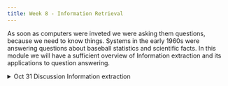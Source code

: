 ```yaml
---
title: Week 8 - Information Retrieval
---
```


<!-- In this module, we will discover the world of stylometry, a field that probes the unique stylistic fingerprint of authors. Utilizing the user-friendly package [Stylo](https://journal.r-project.org/archive/2016/RJ-2016-007/index.html), we will undertake a critical review and replication of Patrick Juola’s study (2013), which aimed to reveal the author hiding behind the pseudonym Robert Galbraith. In doing so, we will not only explore the power of stylometric techniques, but also discuss the broader implications of this type of research, emphasizing the ethical and scholarly consequences.
-->


As soon as computers were inveted we were asking them questions, because we need to know things. Systems in the early 1960s were answering questions about baseball statistics and scientific facts.
In this module we will have a sufficient overview of Information extraction and its applications to question answering.


<details>
  <summary class="session-summary">
    <span class="date-label">Oct 31</span>
    <span class="label label-blue">Discussion</span>
    <span class="session-title">Information extraction</span>
  </summary>
  <div markdown="1">
- [Slides coming soon]

Readings coming soon
- [Speech and Language Processing, An Introduction to Natural Language Processing, Computational Linguistics, and Speech Recognition with Language Models](https://web.stanford.edu/~jurafsky/slp3/ed3book.pdf) Third Edition by Daniel Jurafsky, James H. Martin. 
    - Read Chapter 14 about Question answering and Information retrieval, no need to go in details, it is okay if you don't understand the technical details.
    - Read section 14.3.2 about datasets used to evaluate question answering systems.  
  [Odunayo et al., AfriQA: Cross-lingual Open-Retrieval Question Answering for African Languages](https://aclanthology.org/2023.findings-emnlp.997.pdf) Read from abstract up to section 2.4 summarize in one page the paper.

</div>
</details>

